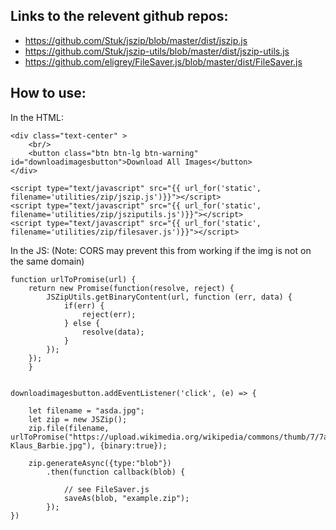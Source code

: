 ## Links to the relevent github repos:
- https://github.com/Stuk/jszip/blob/master/dist/jszip.js
- https://github.com/Stuk/jszip-utils/blob/master/dist/jszip-utils.js
- https://github.com/eligrey/FileSaver.js/blob/master/dist/FileSaver.js

## How to use:
In the HTML:
```
<div class="text-center" >
    <br/>
    <button class="btn btn-lg btn-warning" id="downloadimagesbutton">Download All Images</button>
</div>
```
```
<script type="text/javascript" src="{{ url_for('static', filename='utilities/zip/jszip.js')}}"></script>
<script type="text/javascript" src="{{ url_for('static', filename='utilities/zip/jsziputils.js')}}"></script>
<script type="text/javascript" src="{{ url_for('static', filename='utilities/zip/filesaver.js')}}"></script>
```

In the JS: (Note: CORS may prevent this from working if the img is not on the same domain)

```
function urlToPromise(url) {
    return new Promise(function(resolve, reject) {
        JSZipUtils.getBinaryContent(url, function (err, data) {
            if(err) {
                reject(err);
            } else {
                resolve(data);
            }
        });
    });
    }
  
  
downloadimagesbutton.addEventListener('click', (e) => {

    let filename = "asda.jpg";
    let zip = new JSZip();
    zip.file(filename, urlToPromise("https://upload.wikimedia.org/wikipedia/commons/thumb/7/7a/Klaus_Barbie.jpg/176px-Klaus_Barbie.jpg"), {binary:true});

    zip.generateAsync({type:"blob"})
        .then(function callback(blob) {

            // see FileSaver.js
            saveAs(blob, "example.zip");
        });
})
```